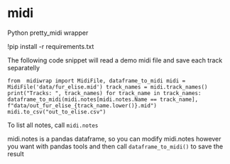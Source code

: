 # midi
Python pretty_midi wrapper

!pip install -r requirements.txt

The following code snippet will read a demo midi file and save each track separatelly

`
from  midiwrap import MidiFile, dataframe_to_midi
midi = MidiFile('data/fur_elise.mid')
track_names = midi.track_names()
print("Tracks: ", track_names)
for track_name in track_names:
    dataframe_to_midi(midi.notes[midi.notes.Name == track_name], f"data/out_fur_elise_{track_name.lower()}.mid")
midi.to_csv("out_to_elise.csv")
`

To list all notes, call `midi.notes`

midi.notes is a pandas dataframe, so you can modify midi.notes however you want with pandas tools and then call `dataframe_to_midi()` to save the result

